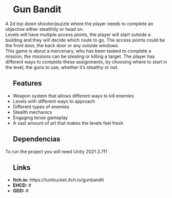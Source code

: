 <div>
    <div id="user-content-toc">
        <ul>
            <summary><h1>Gun Bandit</h1></summary>
        </ul>
    </div>
    <p>A 2d top down shooter/puzzle where the player needs to complete an objective either
stealthily or head on. </br>
Levels will have multiple access points, the player will start outside a building and they will
decide which route to go. The access points could be the front door, the back door or any
outside windows. </br>
This game is about a mercenary, who has been tasked to complete a mission, the missions can be stealing or killing a target. The player has different ways to complete these assignments, by choosing where to start in the level, the guns to use, whether it’s stealthy or not.
</p>
</div>


<div>
    <div id="user-content-toc">
        <ul>
            <summary><h2>Features</h2></summary>
        </ul>
    </div>
    <ul>
        <li>Weapon system that allows different ways to kill enemies</li>
        <li>Levels with different ways to approach</li>
        <li>Different types of enemies</li>
        <li>Stealth mechanics</li>
        <li>Engaging tense gameplay</li>
        <li>A vast amount of art that makes the levels feel fresh</li>
    </ul>
</div>

<div>
    <div id="user-content-toc">
        <ul>
            <summary><h2>Dependencias</h2></summary>
        </ul>
    </div>
    <div>
        <p>To run the project you will need Unity 2021.3.7f1</p>
    </div>
</div>

<div>
    <div id="user-content-toc">
        <ul>
            <summary><h2>Links</h2></summary>
        </ul>
    </div>
    <ul>
        <li><strong>Itch.io:</strong> https://luinbucket.itch.io/gunbandit</li>
        <li><strong>EHCD:</strong> #</li>
        <li><strong>GDD:</strong> #</li>
    </ul>
</div>
